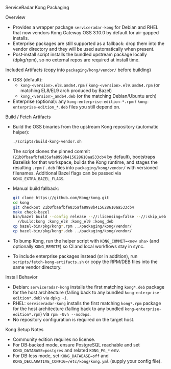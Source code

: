 ServiceRadar Kong Packaging

Overview
- Provides a wrapper package `serviceradar-kong` for Debian and RHEL that now vendors Kong Gateway OSS 3.10.0 by default for air‑gapped installs.
- Enterprise packages are still supported as a fallback: drop them into the vendor directory and they will be used automatically when present.
- Post‑install script installs the bundled upstream package locally (dpkg/rpm), so no external repos are required at install time.

Included Artifacts (copy into `packaging/kong/vendor/` before building)
- OSS (default):
  - `kong-<version>.el8.amd64.rpm` / `kong-<version>.el9.amd64.rpm` (or matching EL8/EL9 arch produced by Bazel)
  - `kong_<version>_amd64.deb` (or the matching Debian/Ubuntu arch)
- Enterprise (optional): any `kong-enterprise-edition-*.rpm` / `kong-enterprise-edition_*.deb` files you still depend on.

Build / Fetch Artifacts
- Build the OSS binaries from the upstream Kong repository (automatic helper):
  ```bash
  ./scripts/build-kong-vendor.sh
  ```
  The script clones the pinned commit (`21b0fbaafbfe835afa8998b415628610aa533cb4` by
  default), bootstraps Bazelisk for that workspace, builds the Kong runtime, and
  stages the resulting `.rpm` / `.deb` files into `packaging/kong/vendor/` with
  versioned filenames. Additional Bazel flags can be passed via
  `KONG_EXTRA_BAZEL_FLAGS`.

- Manual build fallback:
  ```bash
  git clone https://github.com/Kong/kong.git
  cd kong
  git checkout 21b0fbaafbfe835afa8998b415628610aa533cb4
  make check-bazel
  bin/bazel build --config release --//:licensing=false --//:skip_webui=true \
    //build:kong :kong_el8 :kong_el9 :kong_deb
  cp bazel-bin/pkg/kong*.rpm ../packaging/kong/vendor/
  cp bazel-bin/pkg/kong*.deb ../packaging/kong/vendor/
  ```
- To bump Kong, run the helper script with `KONG_COMMIT=<new sha>` (and
  optionally `KONG_REMOTE`) so CI and local workflows stay in sync.
- To include enterprise packages instead (or in addition), run `scripts/fetch-kong-artifacts.sh` or copy the RPM/DEB files into the same vendor directory.

Install Behavior
- Debian: `serviceradar-kong` installs the first matching `kong*.deb` package for the host architecture (falling back to any bundled `kong-enterprise-edition*.deb`) via `dpkg -i`.
- RHEL: `serviceradar-kong` installs the first matching `kong*.rpm` package for the host architecture (falling back to any bundled `kong-enterprise-edition*.rpm`) via `rpm -Uvh --nodeps`.
- No repository configuration is required on the target host.

Kong Setup Notes
- Community edition requires no license.
- For DB‑backed mode, ensure PostgreSQL reachable and set `KONG_DATABASE=postgres` and related `KONG_PG_*` env.
- For DB‑less mode, set `KONG_DATABASE=off` and `KONG_DECLARATIVE_CONFIG=/etc/kong/kong.yml` (supply your config file).
